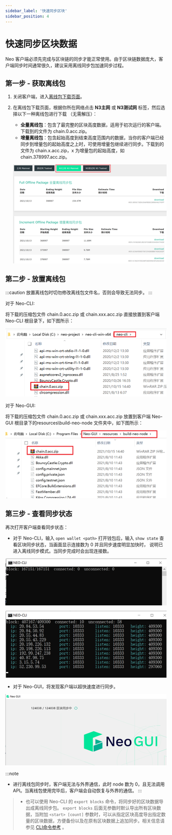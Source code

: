 ```yaml
---
sidebar_label: '快速同步区块'
sidebar_position: 4
---
```


# 快速同步区块数据

Neo 客户端必须先完成与区块链的同步才能正常使用。由于区块链数据庞大，客户端同步时间通常很久，建议采用离线同步包加速同步过程。

## 第一步 - 获取离线包

1. 关闭客户端，进入[离线包下载页面](https://sync.ngd.network/)。

2. 在离线包下载页面，根据你所在网络点击 **N3主网** 或 **N3测试网** 标签，然后选择以下一种离线包进行下载 （无需解压）：

   - **全量离线包**：包含了最完整的区块高度数据，适用于初次运行的客户端。下载到的文件为 chain.0.acc.zip。
   - **增量离线包**：包含起始高度到结束高度范围内的数据，当你的客户端已经同步到增量包的起始高度之上时，可使用增量包继续进行同步。下载到的文件为 chain.x.acc.zip，x 为增量包的起始高度，如 chain.378997.acc.zip。

   ![](assets/sync_01.png)

## 第二步 - 放置离线包

:::caution
放置离线包时切勿修改离线包文件名，否则会导致无法同步。
:::

对于 Neo-CLI:

将下载的压缩包文件 chain.0.acc.zip 或 chain.xxx.acc.zip 直接放置到客户端 Neo-CLI 根目录下，如下图所示：

![](assets/sync_02.png)

对于 Neo-GUI:

将下载的压缩包文件 chain.0.acc.zip 或 chain.xxx.acc.zip 放置到客户端 Neo-GUI 根目录下的resources\build-neo-node 文件夹中，如下图所示：

![](assets/sync_05.png)

## 第三步 - 查看同步状态

再次打开客户端查看同步状态：

- 对于 Neo-CLI，输入 `open wallet <path>` 打开钱包后，输入 `show state` 查看区块同步状态，当画面显示连接数为 0 并且同步速度明显加快时， 说明已进入离线同步模式。当同步完成时会出现连接数。

![](assets/sync_03.png)

![](assets/sync_04.png)

- 对于 Neo-GUI，将发现客户端以超快速度进行同步。

![](assets/sync_06.png)

:::note
 - 进行离线包同步时，客户端无法与外界通信，此时 node 数为 0，且无法调用 API。当离线包使用完毕后，客户端会自动恢复与外界的通信。
:::
> - 也可以使用 Neo-CLI 的 `export blocks` 命令，将同步好的区块数据导出成离线同步包。 `export blocks` 后面无参数时默认导出所有区块数据，当附加 `<start> [count]` 参数时，可以从指定区块高度导出指定数量的区块数据，方便备份以及在原有区块数据上追加同步。相关信息请参见 [CLI命令参考](cli/cli.md) 。